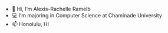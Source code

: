 - 👋 Hi, I’m Alexis-Rachelle Ramelb
- 💻 I’m majoring in Computer Science at Chaminade University
- 📫 Honolulu, HI

<!---
alexisrachelle/alexisrachelle is a ✨ special ✨ repository because its `README.md` (this file) appears on your GitHub profile.
You can click the Preview link to take a look at your changes.
--->
